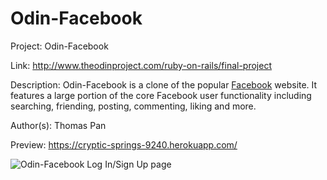 # Odin-Facebook

Project: Odin-Facebook

Link: http://www.theodinproject.com/ruby-on-rails/final-project

Description: Odin-Facebook is a clone of the popular [Facebook](https://www.facebook.com/) website. It features a large portion of the core Facebook user functionality including searching, friending, posting, commenting, liking and more.

Author(s): Thomas Pan

Preview: https://cryptic-springs-9240.herokuapp.com/

![Odin-Facebook Log In/Sign Up page](/public/assets/images/facebook_clone.png "Odin-Facebook Log In/Sign Up page")